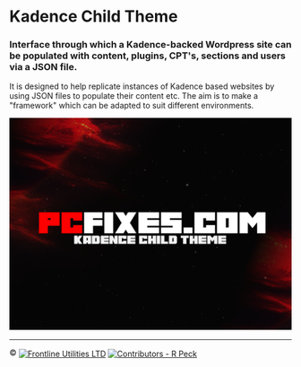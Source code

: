 # Kadence Child Theme
### Interface through which a Kadence-backed Wordpress site can be populated with content, plugins, CPT's, sections and users via a JSON file.

It is designed to help replicate instances of Kadence based websites by using JSON files to populate their content etc. The aim is to make a "framework" which can be adapted to suit different environments.

![PCFixes.com Kadence Child Theme](screenshot.png)

---

:copyright: <a href="http://www.frontlineutilities.co.uk" align="absmiddle"><img src="https://i.imgur.com/xwejn02.jpg" height="22" align="absmiddle" title="Frontline Utilities LTD"  /></a> <a href="http://github.com/richpeck" align="absmiddle" ><img src="https://avatars0.githubusercontent.com/u/1104431" height="22" align="absmiddle" title="Contributors - R Peck" /></a>